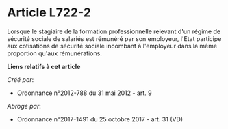 # Article L722-2

Lorsque le stagiaire de la formation professionnelle relevant d'un régime de sécurité sociale de salariés est rémunéré par
son employeur, l'Etat participe aux cotisations de sécurité sociale incombant à l'employeur dans la même proportion qu'aux
rémunérations.

**Liens relatifs à cet article**

_Créé par_:

  - Ordonnance n°2012-788 du 31 mai 2012 - art. 9

_Abrogé par_:

  - Ordonnance n°2017-1491 du 25 octobre 2017 - art. 31 (VD)
